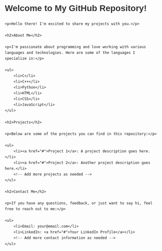 <!DOCTYPE html>
<html lang="en">
<head>
    <meta charset="UTF-8">
    <meta name="viewport" content="width=device-width, initial-scale=1.0">
    <title>README</title>
    <style>
        body {
            font-family: Arial, sans-serif;
            line-height: 1.6;
            margin: 20px;
            padding: 20px;
        }
        h1, h2, h3 {
            color: #333;
        }
        ul {
            list-style-type: none;
            padding: 0;
        }
        li {
            margin-bottom: 10px;
        }
    </style>
</head>
<body>
    <h1>Welcome to My GitHub Repository!</h1>
    
    <p>Hello there! I'm excited to share my projects with you.</p>
    
    <h2>About Me</h2>
    
    <p>I'm passionate about programming and love working with various languages and technologies. Here are some of the languages I specialize in:</p>
    
    <ul>
        <li>C</li>
        <li>C++</li>
        <li>Python</li>
        <li>HTML</li>
        <li>CSS</li>
        <li>JavaScript</li>
    </ul>
    
    <h2>Projects</h2>
    
    <p>Below are some of the projects you can find in this repository:</p>
    
    <ul>
        <li><a href="#">Project 1</a>: A project description goes here.</li>
        <li><a href="#">Project 2</a>: Another project description goes here.</li>
        <!-- Add more projects as needed -->
    </ul>
    
    <h2>Contact Me</h2>
    
    <p>If you have any questions, feedback, or just want to say hi, feel free to reach out to me:</p>
    
    <ul>
        <li>Email: your@email.com</li>
        <li>LinkedIn: <a href="#">Your LinkedIn Profile</a></li>
        <!-- Add more contact information as needed -->
    </ul>
</body>
</html>

